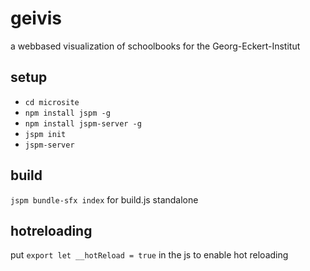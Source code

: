 # geivis

a webbased visualization of schoolbooks for the Georg-Eckert-Institut

## setup

- `cd microsite`
- `npm install jspm -g`
- `npm install jspm-server -g`
- `jspm init`
- `jspm-server`

## build

`jspm bundle-sfx index` for build.js standalone

## hotreloading

put `export let __hotReload = true` in the js to enable hot reloading
